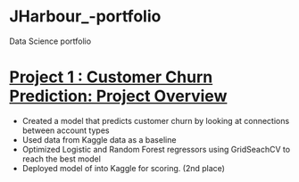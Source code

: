 # JHarbour_-portfolio
Data Science portfolio 

# [Project 1 : Customer Churn Prediction: Project Overview](https://github.com/jcharbour/Data-projects-)
* Created a model that predicts customer churn by looking at connections between account types 
* Used data from Kaggle data as a baseline
* Optimized Logistic and Random Forest regressors using GridSeachCV to reach the best model
* Deployed model of into Kaggle for scoring. (2nd place)  

